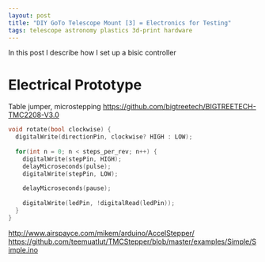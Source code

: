 ```yaml
---
layout: post
title: "DIY GoTo Telescope Mount [3] = Electronics for Testing"
tags: telescope astronomy plastics 3d-print hardware
---
```

In this post I describe how I set up a bisic controller

# Electrical Prototype
Table jumper, microstepping
https://github.com/bigtreetech/BIGTREETECH-TMC2208-V3.0

```c
void rotate(bool clockwise) {
  digitalWrite(directionPin, clockwise? HIGH : LOW);
  
  for(int n = 0; n < steps_per_rev; n++) {
    digitalWrite(stepPin, HIGH);
    delayMicroseconds(pulse);
    digitalWrite(stepPin, LOW);
   
    delayMicroseconds(pause);
   
    digitalWrite(ledPin, !digitalRead(ledPin));
  }
}
```


http://www.airspayce.com/mikem/arduino/AccelStepper/
https://github.com/teemuatlut/TMCStepper/blob/master/examples/Simple/Simple.ino
